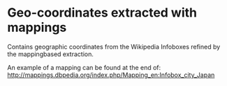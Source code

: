 # Geo-coordinates extracted with mappings
Contains geographic coordinates from the Wikipedia Infoboxes refined by the mappingbased extraction.

An example of a mapping can be found at the end of: http://mappings.dbpedia.org/index.php/Mapping_en:Infobox_city_Japan

